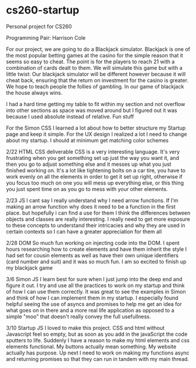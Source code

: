# cs260-startup
Personal project for CS260

Programming Pair: Harrison Cole

For our project, we are going to do a Blackjack simulator. Blackjack is one of the most popular betting games at the casino for the simple reason that it seems so easy to cheat. The point is for the players to reach 21 with a combination of cards dealt to them. We will simulate this game but with a little twist: Our blackjack simulator will be different however because it will cheat back, ensuring that the return on investment for the casino is greater. We hope to teach people the follies of gambling. In our game of blackjack the house always wins.

I had a hard time getting my table to fit within my section and not overflow into other sections as space was moved around but I figured out it was because I used absolute instead of relative. Fun stuff

For the Simon CSS I learned a lot about how to better structure my Startup page and keep it simple. 
For the UX design I realized a lot I need to change about my startup. I should at minimum get matching color schemes

2/22 HTML CSS deliverable
    CSS is a very interesting language. It's very frustrating when you get something set up just the way you want it, and then you go to adjust something else and it messes up what you just finished working on. It's a lot like tightening bolts on a car tire, you have to work evenly on all the elements in order to get it set up right, otherwise if you focus too much on one you will mess up everything else, or this thing you just spent time on as you go to mess with your other elements.

2/23 JS
    I cant say I really understand why I need arrow functions. If I'm making an arrow function why does it need to be a function in the first place. but hopefully i can find a use for them
    I think the differences between objects and classes are really interesting. I  really need to get more exposure to these concepts to understand their intricacies and why they are used in certain contexts so I can have a greater appreciation for them all

2/28 DOM
    So much fun working on injecting code into the DOM. I spent hours researching how to create elements and have them inherit the style I had set for cousin elements as well as have their own unique identifiers (card number and suit) and it was so much fun. I am so excited to finish up my blackjack game

3/6 Simon JS
    I learn best for sure when I just jump into the deep end and figure it out. I try and use all the practices to work on my startup and think of how I can use them correctly. It was great to see the examples in Simon and think of how I can implement them in my startup. I especially found helpful seeing the use of asyncs and promises to help me get an idea for what goes on in there and a more real life application as opposed to a simple "moo" that doesn't really convey the full usefullness.

3/10 Startup JS
    I loved to make this project. CSS and html without Javascript feel so empty, but as soon as you add in the javaScript the code sputters to life. Suddenly I have a reason to make my html elements and css elements functional. My buttons actually mean something. My website actually has purpose. Up next I need to work on making my functions async and returning promises so that they can run in tandem with my main thread.
